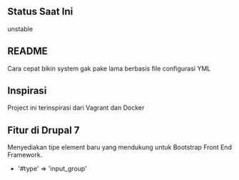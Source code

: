 ## Status Saat Ini

unstable

## README

Cara cepat bikin system gak pake lama berbasis file configurasi YML

## Inspirasi

Project ini terinspirasi dari Vagrant dan Docker

## Fitur di Drupal 7

Menyediakan tipe element baru yang mendukung untuk Bootstrap Front End Framework.

- '#type' => 'input_group'